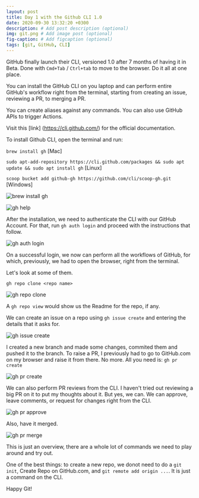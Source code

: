 ```yaml
---
layout: post
title: Day 1 with the Github CLI 1.0
date: 2020-09-30 13:32:20 +0300
description: # Add post description (optional)
img: git.png # Add image post (optional)
fig-caption: # Add figcaption (optional)
tags: [git, GitHub, CLI]
---
```

GitHub finally launch their CLI, versioned 1.0 after 7 months of having it in Beta. Done with `Cmd+Tab` / `Ctrl+tab` to move to the browser. Do it all at one place.

You can install the GitHub CLI on you laptop and can perform entire GitHub's workflow right from the terminal, starting from creating an issue, reviewing a PR, to merging a PR.

You can create aliases against any commands.
You can also use GitHub APIs to trigger Actions.

Visit this [link] (https://cli.github.com/) for the official documentation.

To install Github CLI, open the terminal and run:

`brew install gh` [Mac]

`sudo apt-add-repository https://cli.github.com/packages && sudo apt update && sudo apt install gh` [Linux]

`scoop bucket add github-gh https://github.com/cli/scoop-gh.git` [Windows]

![brew install gh](https://dev-to-uploads.s3.amazonaws.com/i/z1wq21q0yo7evpyq4zif.png)

![gh help](https://dev-to-uploads.s3.amazonaws.com/i/zy7e6sezp7u8rnojy6u1.png)

After the installation, we need to authenticate the CLI with our GitHub Account. For that, run `gh auth login` and proceed with the instructions that follow.

![gh auth login](https://dev-to-uploads.s3.amazonaws.com/i/eop95e9ycn3qw8lpmun9.png)

On a successful login, we now can perform all the workflows of GitHub, for which, previously, we had to open the browser, right from the terminal.

Let's look at some of them.

`gh repo clone <repo name>`

![gh repo clone](https://dev-to-uploads.s3.amazonaws.com/i/9fwa2iojsylsx41fop1y.png)

A `gh repo view` would show us the Readme for the repo, if any.

We can create an issue on a repo using `gh issue create` and entering the details that it asks for.

![gh issue create](https://dev-to-uploads.s3.amazonaws.com/i/qu01e78m7m6jdv6lsahp.png)

I created a new branch and made some changes, commited them and pushed it to the branch. To raise a PR, I previously had to go to GitHub.com on my browser and raise it from there. No more. All you need is: `gh pr create`

![gh pr create](https://dev-to-uploads.s3.amazonaws.com/i/l3qneg20bxti073oyfn9.png)

We can also perform PR reviews from the CLI. I haven't tried out reviewing a big PR on it to put my thoughts about it. But yes, we can. We can approve, leave comments, or request for changes right from the CLI.

![gh pr approve](https://dev-to-uploads.s3.amazonaws.com/i/oivdbcalve17u5o22ha6.png)

Also, have it merged.

![gh pr merge](https://dev-to-uploads.s3.amazonaws.com/i/c9thjrls6142q4mwe1p6.png)

This is just an overview, there are a whole lot of commands we need to play around and try out.

One of the best things: to create a new repo, we donot need to do a `git init`, Create Repo on GitHub.com, and `git remote add origin ...`. It is just a command on the CLI.

Happy Git!